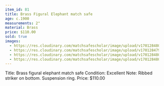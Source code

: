 ```yaml
---
item_id: 81
title: Brass Figural Elephant match safe
age: c.1900
measurements: 2"
material: Brass
price: $110.00
sold: true
images:
  - https://res.cloudinary.com/matchsafescholar/image/upload/v1701284802/elephant_upright2.jpg
  - https://res.cloudinary.com/matchsafescholar/image/upload/v1701284798/elephant_upright1.jpg
  - https://res.cloudinary.com/matchsafescholar/image/upload/v1701284805/elephant_upright3.jpg
  - https://res.cloudinary.com/matchsafescholar/image/upload/v1701284809/elephant_upright-open.jpg
---
```

Title:		Brass figural elephant match safe 
Condition:	Excellent
Note:		Ribbed striker on bottom. Suspension ring.
Price:		$110.00